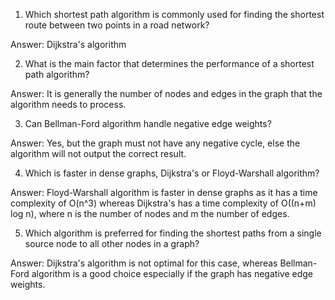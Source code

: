 

1. Which shortest path algorithm is commonly used for finding the shortest route between two points in a road network? 

Answer: Dijkstra's algorithm 

2. What is the main factor that determines the performance of a shortest path algorithm? 

Answer: It is generally the number of nodes and edges in the graph that the algorithm needs to process. 

3. Can Bellman-Ford algorithm handle negative edge weights? 

Answer: Yes, but the graph must not have any negative cycle, else the algorithm will not output the correct result. 

4. Which is faster in dense graphs, Dijkstra's or Floyd-Warshall algorithm? 

Answer: Floyd-Warshall algorithm is faster in dense graphs as it has a time complexity of O(n^3) whereas Dijkstra's has a time complexity of O((n+m) log n), where n is the number of nodes and m the number of edges. 

5. Which algorithm is preferred for finding the shortest paths from a single source node to all other nodes in a graph? 

Answer: Dijkstra's algorithm is not optimal for this case, whereas Bellman-Ford algorithm is a good choice especially if the graph has negative edge weights.